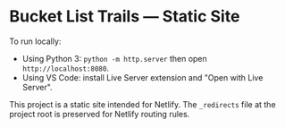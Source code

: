 # Bucket List Trails — Static Site

To run locally:

- Using Python 3: `python -m http.server` then open `http://localhost:8080`.
- Using VS Code: install Live Server extension and "Open with Live Server".

This project is a static site intended for Netlify. The `_redirects` file at the project root is preserved for Netlify routing rules.


